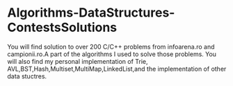 # Algorithms-DataStructures-ContestsSolutions

You will find solution to over 200 C/C++ problems from infoarena.ro and campionii.ro.A part of the algorithms I used to solve those problems.
You will also find my personal implementation of Trie, AVL,BST,Hash,Multiset,MultiMap,LinkedList,and the implementation of other data stuctres.
